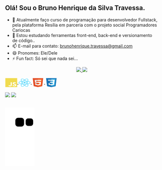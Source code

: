 ## Olá! Sou o Bruno Henrique da Silva Travessa.
- 🔭 Atualmente faço curso de programação para desenvolvedor Fullstack, pela plataforma Resília em parceria com o projeto social Programadores Cariocas
- 🌱 Estou estudando ferramentas front-end, back-end e versionamento de código..
- 📫 E-mail para contato: brunohenrique.travessa@gmail.com
- 😄 Pronomes: Ele/Dele
- ⚡ Fun fact: Só sei que nada sei...

<div align="center">
  <a href="https://github.com/brunonavarone">
  <img height="180em" src="https://github-readme-stats.vercel.app/api?username=brunonavarone&show_icons=true&theme=dark&include_all_commits=true&count_private=true"/>
  <img height="180em" src="https://github-readme-stats.vercel.app/api/top-langs/?username=brunonavarone&layout=compact&langs_count=7&theme=dark"/>
</div>

<div style="display: inline_block"><br>
  <img align="center" alt="Rafa-Js" height="30" width="40" src="https://raw.githubusercontent.com/devicons/devicon/master/icons/javascript/javascript-plain.svg">
  <img align="center" alt="Rafa-React" height="30" width="40" src="https://raw.githubusercontent.com/devicons/devicon/master/icons/react/react-original.svg">
  <img align="center" alt="Rafa-HTML" height="30" width="40" src="https://raw.githubusercontent.com/devicons/devicon/master/icons/html5/html5-original.svg">
  <img align="center" alt="Rafa-CSS" height="30" width="40" src="https://raw.githubusercontent.com/devicons/devicon/master/icons/css3/css3-original.svg">
</div>
<br>

<div> 
  <a href="https://instagram.com/brunonavarone" target="_blank"><img src="https://img.shields.io/badge/-Instagram-%23E4405F?style=for-the-badge&logo=instagram&logoColor=white" target="_blank"></a>
  <a href="https://www.linkedin.com/in/rafaella-ballerini-45875016a" target="_blank"><img src="https://img.shields.io/badge/-LinkedIn-%230077B5?style=for-the-badge&logo=linkedin&logoColor=white" target="_blank"></a>
  <br><br>
 
  
  ![Snake animation](https://github.com/rafaballerini/rafaballerini/blob/output/github-contribution-grid-snake.svg)
 
</div>


